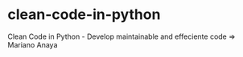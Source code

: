 # clean-code-in-python
Clean Code in Python - Develop maintainable and effeciente code => Mariano Anaya
